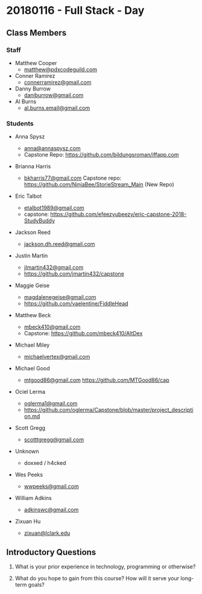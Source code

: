 # 20180116 - Full Stack - Day

## Class Members

### Staff

- Matthew Cooper
    - matthew@pdxcodeguild.com
- Conner Ramirez
    - connerramirez@gmail.com
- Danny Burrow
    - daniburrow@gmail.com
- Al Burns
    - al.burns.email@gmail.com

### Students

- Anna Spysz
    - anna@annaspysz.com
    - Capstone Repo: https://github.com/bildungsroman/iffapp.com
- Brianna Harris
    - bkharris77@gmail.com
    Capstone repo: https://github.com/NinjaBee/StorieStream_Main (New Repo)
- Eric Talbot
    - etalbot1989@gmail.com
    - capstone: https://github.com/efeezyubeezy/eric-capstone-2018-StudyBuddy
- Jackson Reed
    - jackson.dh.reed@gmail.com
- Justin Martin
    - jlmartin432@gmail.com
    - https://github.com/jmartin432/capstone
- Maggie Geise
    - magdalenegeise@gmail.com
    - https://github.com/vaelentine/FiddleHead
- Matthew Beck
    - mbeck410@gmail.com
    - Capstone: https://github.com/mbeck410/AltDex
- Michael Miley
    - michaelvertex@gmail.com
- Michael Good
    - mtgood86@gmail.com
    https://github.com/MTGood86/cap
- Ociel Lerma
    - oglerma1@gmail.com
    - https://github.com/oglerma/Capstone/blob/master/project_description.md
- Scott Gregg
    - scotttgregg@gmail.com
- Unknown
    - doxxed / h4cked
    
- Wes Peeks
    - wwpeeks@gmail.com
- William Adkins
    - adkinswc@gmail.com
- Zixuan Hu
    - zixuan@lclark.edu


## Introductory Questions

1. What is your prior experience in technology, programming or otherwise?

2. What do you hope to gain from this course? How will it serve your long-term goals?




